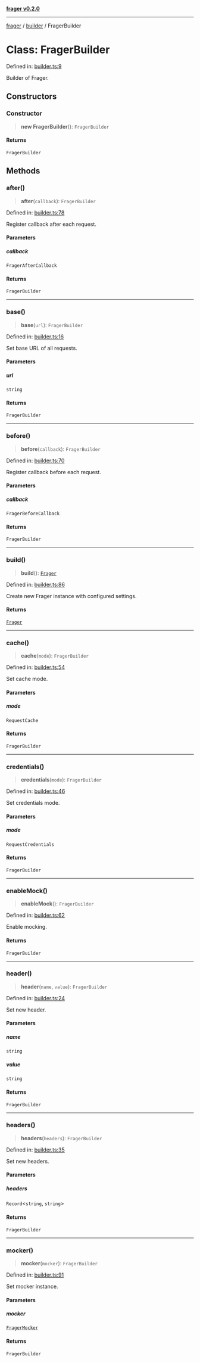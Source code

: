 [**frager v0.2.0**](../../README.md)

***

[frager](../../modules.md) / [builder](../README.md) / FragerBuilder

# Class: FragerBuilder

Defined in: [builder.ts:9](https://github.com/kkatou7209/frager/blob/c0b00a6c3fbbedb9742713d088b4bb419a899f31/lib/api/builder.ts#L9)

Builder of Frager.

## Constructors

### Constructor

> **new FragerBuilder**(): `FragerBuilder`

#### Returns

`FragerBuilder`

## Methods

### after()

> **after**(`callback`): `FragerBuilder`

Defined in: [builder.ts:78](https://github.com/kkatou7209/frager/blob/c0b00a6c3fbbedb9742713d088b4bb419a899f31/lib/api/builder.ts#L78)

Register callback after each request.

#### Parameters

##### callback

`FragerAfterCallback`

#### Returns

`FragerBuilder`

***

### base()

> **base**(`url`): `FragerBuilder`

Defined in: [builder.ts:16](https://github.com/kkatou7209/frager/blob/c0b00a6c3fbbedb9742713d088b4bb419a899f31/lib/api/builder.ts#L16)

Set base URL of all requests.

#### Parameters

##### url

`string`

#### Returns

`FragerBuilder`

***

### before()

> **before**(`callback`): `FragerBuilder`

Defined in: [builder.ts:70](https://github.com/kkatou7209/frager/blob/c0b00a6c3fbbedb9742713d088b4bb419a899f31/lib/api/builder.ts#L70)

Register callback before each request.

#### Parameters

##### callback

`FragerBeforeCallback`

#### Returns

`FragerBuilder`

***

### build()

> **build**(): [`Frager`](../../frager/classes/Frager.md)

Defined in: [builder.ts:86](https://github.com/kkatou7209/frager/blob/c0b00a6c3fbbedb9742713d088b4bb419a899f31/lib/api/builder.ts#L86)

Create new Frager instance with configured settings.

#### Returns

[`Frager`](../../frager/classes/Frager.md)

***

### cache()

> **cache**(`mode`): `FragerBuilder`

Defined in: [builder.ts:54](https://github.com/kkatou7209/frager/blob/c0b00a6c3fbbedb9742713d088b4bb419a899f31/lib/api/builder.ts#L54)

Set cache mode.

#### Parameters

##### mode

`RequestCache`

#### Returns

`FragerBuilder`

***

### credentials()

> **credentials**(`mode`): `FragerBuilder`

Defined in: [builder.ts:46](https://github.com/kkatou7209/frager/blob/c0b00a6c3fbbedb9742713d088b4bb419a899f31/lib/api/builder.ts#L46)

Set credentials mode.

#### Parameters

##### mode

`RequestCredentials`

#### Returns

`FragerBuilder`

***

### enableMock()

> **enableMock**(): `FragerBuilder`

Defined in: [builder.ts:62](https://github.com/kkatou7209/frager/blob/c0b00a6c3fbbedb9742713d088b4bb419a899f31/lib/api/builder.ts#L62)

Enable mocking.

#### Returns

`FragerBuilder`

***

### header()

> **header**(`name`, `value`): `FragerBuilder`

Defined in: [builder.ts:24](https://github.com/kkatou7209/frager/blob/c0b00a6c3fbbedb9742713d088b4bb419a899f31/lib/api/builder.ts#L24)

Set new header.

#### Parameters

##### name

`string`

##### value

`string`

#### Returns

`FragerBuilder`

***

### headers()

> **headers**(`headers`): `FragerBuilder`

Defined in: [builder.ts:35](https://github.com/kkatou7209/frager/blob/c0b00a6c3fbbedb9742713d088b4bb419a899f31/lib/api/builder.ts#L35)

Set new headers.

#### Parameters

##### headers

`Record`\<`string`, `string`\>

#### Returns

`FragerBuilder`

***

### mocker()

> **mocker**(`mocker`): `FragerBuilder`

Defined in: [builder.ts:91](https://github.com/kkatou7209/frager/blob/c0b00a6c3fbbedb9742713d088b4bb419a899f31/lib/api/builder.ts#L91)

Set mocker instance.

#### Parameters

##### mocker

[`FragerMocker`](../../mock/mocker/classes/FragerMocker.md)

#### Returns

`FragerBuilder`
